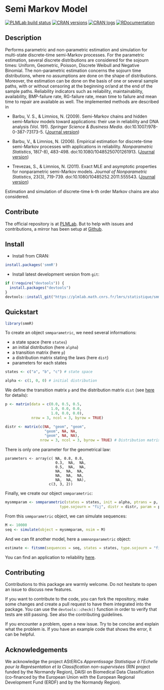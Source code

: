 # Semi Markov Model

[![PLMLab build status](https://plmlab.math.cnrs.fr/lmrs/statistique/smmR/badges/master/pipeline.svg)](https://plmlab.math.cnrs.fr/lmrs/statistique/smmR/-/pipelines) [![CRAN versions](https://www.r-pkg.org/badges/version/smmR)](https://CRAN.R-project.org/package=smmR) [![CRAN logs](https://cranlogs.r-pkg.org/badges/smmR)](https://CRAN.R-project.org/package=smmR) [![RDocumentation](https://api.rdocumentation.org/badges/version/smmR)](https://lmrs.pages.math.cnrs.fr/statistique/smmR/)

## Description

Performs parametric and non-parametric estimation and simulation 
for multi-state discrete-time semi-Markov processes. For the parametric 
estimation, several discrete distributions are considered for the sojourn 
times: Uniform, Geometric, Poisson, Discrete Weibull and Negative Binomial.
The non-parametric estimation concerns the sojourn time distributions, 
where no assumptions are done on the shape of distributions. Moreover, the 
estimation can be done on the basis of one or several sample paths, with or
without censoring at the beginning or/and at the end of the sample paths. 
Reliability indicators such as reliability, maintainability, availability, 
BMP-failure rate, RG-failure rate, mean time to failure and mean time to 
repair are available as well. The implemented methods are described in 

* Barbu, V. S., & Limnios, N. (2009). Semi-Markov chains and hidden semi-Markov models toward applications: their use in reliability and DNA analysis (Vol. 191). _Springer Science & Business Media_. doi:10.1007/978-0-387-73173-5. ([Journal version](https://link.springer.com/book/10.1007/978-0-387-73173-5))

* Barbu, V., & Limnios, N. (2006). Empirical estimation for discrete-time semi-Markov processes with applications in reliability. _Nonparametric Statistics_, 18(7-8), 483-498. doi:10.1080/10485250701261913. ([Journal version](https://www.tandfonline.com/doi/pdf/10.1080/10485250701261913))

* Trevezas, S., & Limnios, N. (2011). Exact MLE and asymptotic properties for nonparametric semi-Markov models. _Journal of Nonparametric Statistics_, 23(3), 719-739. doi:10.1080/10485252.2011.555543. ([Journal version](https://www.tandfonline.com/doi/pdf/10.1080/10485252.2011.555543))

Estimation and simulation of discrete-time k-th order Markov chains are 
also considered.

## Contribute

The official repository is at [PLMLab](https://plmlab.math.cnrs.fr/lmrs/statistique/smmR/). But to help with issues and contributions, a mirror has been setup at [Github](https://github.com/corentin-dev/smmR).

## Install


* Install from CRAN:

```R
install.packages('smmR')
```

* Install latest development version from `git`:

```R
if (!require("devtools")) {
  install.packages("devtools")
}
devtools::install_git("https://plmlab.math.cnrs.fr/lmrs/statistique/smmR", dependencies = TRUE, build_vignettes = FALSE)
```

## Quickstart

```R
library(smmR)
```

To create an object `smmparametric`, we need several informations:

- a state space (here `states`)
- an initial distribution (here `alpha`)
- a transition matrix (here `p`)
- a distribution matrix stating the laws (here `dist`)
- parameters for each states

```R
states <- c("a", "b", "c") # state space

alpha <- c(1, 0, 0) # initial distribution
```

We define the transition matrix `p` and the distribution matrix `dist` (see [here](https://lmrs.pages.math.cnrs.fr/statistique/smmR/reference/smmparametric.html?q=geom#arguments) for details):
```R
p <- matrix(data = c(0.0, 0.5, 0.5,
                     1.0, 0.0, 0.0,
                     1.0, 0.0, 0.0),
            nrow = 3, ncol = 3, byrow = TRUE)

distr <- matrix(c(NA, "geom", "geom", 
                  "geom", NA, NA,
                  "geom", NA, NA), 
                nrow = 3, ncol = 3, byrow = TRUE) # Distribution matrix
```

There is only one parameter for the geometrical law:
```
parameters <- array(c( NA, 0.8, 0.8,
                       0.3,  NA,  NA,
                       0.5,  NA,  NA,
                       NA,  NA,  NA,
                       NA,  NA,  NA,
                       NA,  NA,  NA), 
                    c(3, 3, 2))
```

Finally, we create our object `smmparametric`:

```R
mysmmparam <- smmparametric(states = states, init = alpha, ptrans = p, 
                         type.sojourn = "fij", distr = distr, param = parameters)
```

From this `smmparametric` object, we can simulate sequences:
```R
M <- 10000
seq <- simulate(object = mysmmparam, nsim = M)
```

And we can fit another model, here a `smmnonparametric` object:
```R
estimate <- fitsmm(sequences = seq, states = states, type.sojourn = "fij")
```

You can find an application to reliability [here](https://lmrs.pages.math.cnrs.fr/statistique/smmR/articles/Textile-Factory.html).

## Contributing

Contributions to this package are warmly welcome. Do not hesitate to open an issue to discuss new features. 

If you want to contribute to the code, you can fork the repository, make some changes and create a pull request to have them integrated into the package. You can use the `devtools::check()` function in order to verify that tests are still passing. See also the contributing guidelines.

If you encounter a problem, open a new issue. Try to be concise and explain what the problem is. If you have an example code that shows the error, it can be helpful.

## Acknowledgements

We acknowledge the project AStERiCs _Apprentissage Statistique à l'Echelle pour la Représentation et la Classification non-supervisées_ (RIN project funded by the Normandy Region), DAISI on Biomedical Data Classification (co-financed by the European Union with the European Regional Development Fund (ERDF) and by the Normandy Region).

